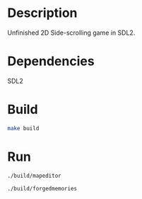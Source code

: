 # Description
Unfinished 2D Side-scrolling game in SDL2.

# Dependencies
SDL2

# Build
```sh
make build
```

# Run
```sh
./build/mapeditor
```
```sh
./build/forgedmemories
```

